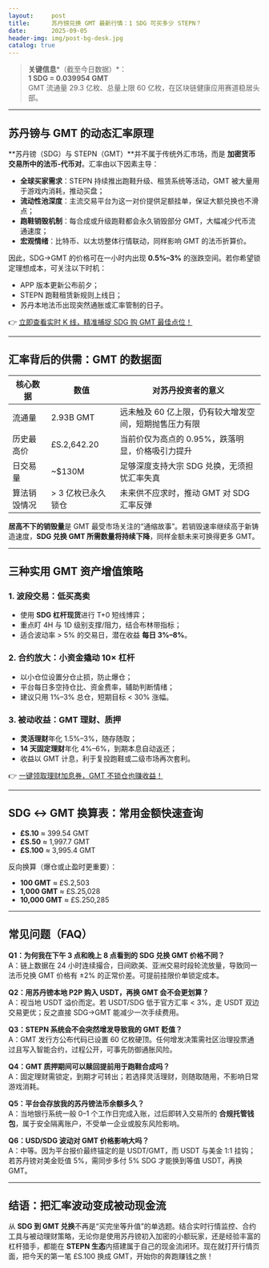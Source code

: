 ```yaml
---
layout:     post
title:      苏丹镑兑换 GMT 最新行情：1 SDG 可买多少 STEPN？
date:       2025-09-05
header-img: img/post-bg-desk.jpg
catalog: true
---
```


> **关键信息***（截至今日数据）*：  
> **1 SDG = 0.039954 GMT**  
> GMT 流通量 29.3 亿枚、总量上限 60 亿枚，在区块链健康应用赛道稳居头部。

---

## 苏丹镑与 GMT 的动态汇率原理

**苏丹镑（SDG）与 STEPN（GMT）**并不属于传统外汇市场，而是 **加密货币交易所中的法币-代币对**。汇率由以下因素主导：

- **全球买家需求**：STEPN 持续推出跑鞋升级、租赁系统等活动，GMT 被大量用于游戏内消耗，推动买盘；
- **流动性池深度**：主流交易平台为这一对价提供足额挂单，保证大额兑换也不滑点；
- **跑鞋销毁机制**：每合成或升级跑鞋都会永久销毁部分 GMT，大幅减少代币流通速度；
- **宏观情绪**：比特币、以太坊整体行情联动，同样影响 GMT 的法币折算价。

因此，SDG→GMT 的价格可在一小时内出现 **0.5%–3%** 的涨跌空间。若你希望锁定理想成本，可关注以下时机：

- APP 版本更新公布前夕；
- STEPN 跑鞋租赁新规则上线日；
- 苏丹本地法币出现突然通胀或汇率管制的日子。

👉 [立即查看实时 K 线，精准捕捉 SDG 购 GMT 最佳点位！](https://okxdog.com/)

---

## 汇率背后的供需：GMT 的数据面

| 核心数据 | 数值 | 对苏丹投资者的意义 |
|---|---|---|
| 流通量 | 2.93B GMT | 远未触及 60 亿上限，仍有较大增发空间，短期抛售压力有限 |
| 历史最高价 | £S.2,642.20 | 当前价仅为高点的 0.95%，跌落明显，价格吸引力提升 |
| 日交易量 | ~$130M | 足够深度支持大宗 SDG 兑换，无须担忧汇率失真 |
| 算法销毁情况 | > 3 亿枚已永久锁仓 | 未来供不应求时，推动 GMT 对 SDG 汇率反弹 |

**居高不下的销毁量**是 GMT 最受市场关注的“通缩故事”。若销毁速率继续高于新铸造速度，**SDG 兑换 GMT 所需数量将持续下降**，同样金额未来可换得更多 GMT。

---

## 三种实用 GMT 资产增值策略

### 1. 波段交易：低买高卖
- 使用 **SDG 杠杆现货**进行 T+0 短线博弈；
- 重点盯 4H 与 1D 级别支撑/阻力，结合布林带指标；
- 适合波动率 > 5% 的交易日，潜在收益 **每日 3%–8%**。

### 2. 合约放大：小资金撬动 10× 杠杆
- 以小仓位设置分仓止损，防止爆仓；
- 平台每日多空持仓比、资金费率，辅助判断情绪；
- 建议只用 1%–3% 总仓，短期目标 < 30% 涨幅。

### 3. 被动收益：GMT 理财、质押
- **灵活理财**年化 1.5%–3%，随存随取；
- **14 天固定理财**年化 4%–6%，到期本息自动返还；
- 收益以 GMT 计息，利于复投跑鞋或二级市场再次套利。

👉 [一键领取理财加息券，GMT 不锁仓也赚收益！](https://okxdog.com/)

---

## SDG ↔ GMT 换算表：常用金额快速查询

- **£S.10** ≈ 399.54 GMT  
- **£S.50** ≈ 1,997.7 GMT  
- **£S.100** ≈ 3,995.4 GMT  

反向换算（爆仓或止盈时更重要）：

- **100 GMT** ≈ £S.2,503  
- **1,000 GMT** ≈ £S.25,028  
- **10,000 GMT** ≈ £S.250,285  

---

## 常见问题（FAQ）

**Q1：为何我在下午 3 点和晚上 8 点看到的 SDG 兑换 GMT 价格不同？**  
A：链上数据在 24 小时连续撮合，日间欧美、亚洲交易时段轮流放量，导致同一法币兑换 GMT 价格有 ±2% 的正常价差。可提前挂限价单锁定成本。

**Q2：用苏丹镑本地 P2P 购入 USDT，再换 GMT 会不会更划算？**  
A：视当地 USDT 溢价而定。若 USDT/SDG 低于官方汇率 < 3%，走 USDT 双边交易更优；反之直接 SDG→GMT 能减少一次手续费用。

**Q3：STEPN 系统会不会突然增发导致我的 GMT 贬值？**  
A：GMT 发行方公布代码已设置 60 亿枚硬顶。任何增发决策需社区治理投票通过且写入智能合约，过程公开，可事先防御通胀风险。

**Q4：GMT 质押期间可以赎回提前用于跑鞋合成吗？**  
A：固定理财需锁定，到期才可转出；若选择灵活理财，则随取随用，不影响日常游戏消耗。

**Q5：平台会存放我的苏丹镑法币余额多久？**  
A：当地银行系统一般 0–1 个工作日完成入账，过后即转入交易所的 **合规托管钱包**，属于安全隔离账户，不受单一企业或股东风险影响。

**Q6：USD/SDG 波动对 GMT 价格影响大吗？**  
A：中等。因为平台报价最终锚定的是 USDT/GMT，而 USDT 与美金 1:1 挂钩；若苏丹镑对美金贬值 5%，需同步多付 5% SDG 才能换到等值 USDT，再换 GMT。

---

## 结语：把汇率波动变成被动现金流

从 **SDG 到 GMT 兑换**不再是“买完坐等升值”的单选题。结合实时行情监控、合约工具与被动理财策略，无论你是使用苏丹镑初入加密的小额玩家，还是经验丰富的杠杆猎手，都能在 **STEPN 生态**内搭建属于自己的现金流闭环。现在就打开行情页面，把今天的第一笔 £S.100 换成 GMT，开始你的奔跑赚钱之旅！